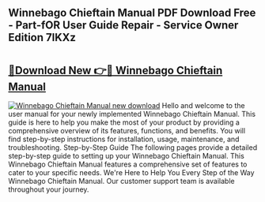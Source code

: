 ## Winnebago Chieftain Manual PDF Download Free - Part-fOR User Guide Repair - Service Owner Edition 7lKXz

# <h2><a href="http://bc53744.oget.top/?id=Winnebago+Chieftain+Manual">🔗Download New 👉🔴 Winnebago Chieftain Manual</a></h2>

[![Winnebago Chieftain Manual new download](https://i.imgur.com/5g1atiW.png)](http://bc53744.oget.top/?id=Winnebago+Chieftain+Manual)
Hello and welcome to the user manual for your newly implemented Winnebago Chieftain Manual. This guide is here to help you make the most of your product by providing a comprehensive overview of its features, functions, and benefits. You will find step-by-step instructions for installation, usage, maintenance, and troubleshooting. Step-by-Step Guide The following pages provide a detailed step-by-step guide to setting up your Winnebago Chieftain Manual. This Winnebago Chieftain Manual features a comprehensive set of features to cater to your specific needs. We're Here to Help You Every Step of the Way Winnebago Chieftain Manual. Our customer support team is available throughout your journey.
